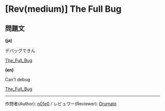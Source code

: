 # [Rev(medium)] The Full Bug

## 問題文

**(ja)**

デバッグできん

[The_Full_Bug](https://drive.google.com/file/d/1xXXVo-nqsRbt6Z6ZGVMkOjxlx571GySA/view?usp=sharing)

**(en)**

Can't debug

[The_Full_Bug](https://drive.google.com/file/d/1xXXVo-nqsRbt6Z6ZGVMkOjxlx571GySA/view?usp=sharing)

---

作問者(Author): [n01e0](https://twitter.com/n01e0) / レビュワー(Reviewer): [Drumato](https://twitter.com/Drumato)
